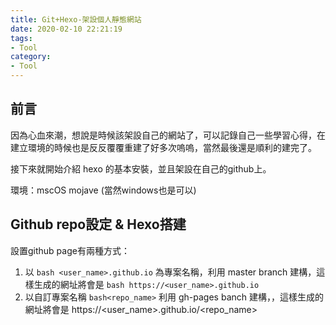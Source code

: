 ```yaml
---
title: Git+Hexo-架設個人靜態網站
date: 2020-02-10 22:21:19
tags:
- Tool
category:
- Tool
---
```


## 前言
因為心血來潮，想說是時候該架設自己的網站了，可以記錄自己一些學習心得，在建立環境的時候也是反反覆覆重建了好多次嗚嗚，當然最後還是順利的建完了。

接下來就開始介紹 hexo 的基本安裝，並且架設在自己的github上。

環境：mscOS mojave (當然windows也是可以)

## Github repo設定 & Hexo搭建
設置github page有兩種方式：
1. 以 ```bash
<user_name>.github.io``` 為專案名稱，利用 master branch 建構，這樣生成的網址將會是 ```bash
https://<user_name>.github.io```
2. 以自訂專案名稱 ```bash<repo_name>``` 利用 gh-pages banch 建構，，這樣生成的網址將會是 https://<user_name>.github.io/<repo_name>